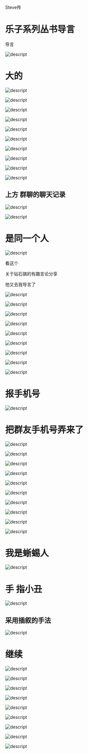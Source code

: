 Steve传

# 乐子系列丛书导言

导言

![descript](/others/Steve传/20240217202247_0.png)

# 大的

![descript](/others/Steve传/20240217202247_1.png)

![descript](/others/Steve传/20240217202247_2.png)

![descript](/others/Steve传/20240217202247_3.png)

![descript](/others/Steve传/20240217202247_4.png)

![descript](/others/Steve传/20240217202247_5.png)

![descript](/others/Steve传/20240217202247_6.png)

![descript](/others/Steve传/20240217202247_7.png)

![descript](/others/Steve传/20240217202247_8.png)

![descript](/others/Steve传/20240217202247_9.png)

![descript](/others/Steve传/20240217202247_10.png)

## 上方 群聊的聊天记录

![descript](/others/Steve传/20240217202247_11.png)

![descript](/others/Steve传/20240217202247_12.png)

# 是同一个人

![descript](/others/Steve传/20240217202247_13.png)

看这个

关于钻石镐的有趣言论分享

他又去我导言了

![descript](/others/Steve传/20240217202247_14.png)

![descript](/others/Steve传/20240217202247_15.png)

![descript](/others/Steve传/20240217202247_16.png)

![descript](/others/Steve传/20240217202247_17.png)

![descript](/others/Steve传/20240217202247_18.png)

![descript](/others/Steve传/20240217202247_19.png)

![descript](/others/Steve传/20240217202247_20.png)

![descript](/others/Steve传/20240217202247_21.png)

![descript](/others/Steve传/20240217202247_22.jpeg)

# 报手机号

![descript](/others/Steve传/20240217202247_23.png)

# 把群友手机号弄来了

![descript](/others/Steve传/20240217202247_24.png)

![descript](/others/Steve传/20240217202247_25.png)

![descript](/others/Steve传/20240217202247_26.png)

![descript](/others/Steve传/20240217202247_27.png)

![descript](/others/Steve传/20240217202247_28.png)

![descript](/others/Steve传/20240217202247_29.png)

![descript](/others/Steve传/20240217202247_30.png)

![descript](/others/Steve传/20240217202247_31.png)

![descript](/others/Steve传/20240217202247_32.png)

![descript](/others/Steve传/20240217202247_33.png)

# 我是蜥蜴人

![descript](/others/Steve传/20240217202247_34.png)

# 手 指小丑

![descript](/others/Steve传/20240217202247_35.png)

## 采用插叙的手法

![descript](/others/Steve传/20240217202247_36.png)

# 继续

![descript](/others/Steve传/20240217202247_37.png)

![descript](/others/Steve传/20240217202247_38.png)

![descript](/others/Steve传/20240217202247_39.png)

![descript](/others/Steve传/20240217202247_40.png)

![descript](/others/Steve传/20240217202247_41.png)

![descript](/others/Steve传/20240217202247_42.png)

![descript](/others/Steve传/20240217202247_43.png)

![descript](/others/Steve传/20240217202247_44.png)

![descript](/others/Steve传/20240217202247_45.png)

